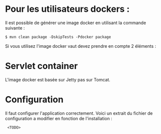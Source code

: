 # Pour les utilisateurs dockers :

Il est possible de générer une image docker en utilisant la commande suivante :

```
$ mvn clean package -DskipTests -Pdocker package
```

Si vous utilisez l'image docker vaut devez prendre en compte 2 éléments :

# Servlet container

L'image docker est basée sur Jetty pas sur Tomcat.

# Configuration

Il faut configurer l'application correctement. Voici un extrait du fichier de configuration a modifier en fonction de l'installation :

```
 <TODO>


```